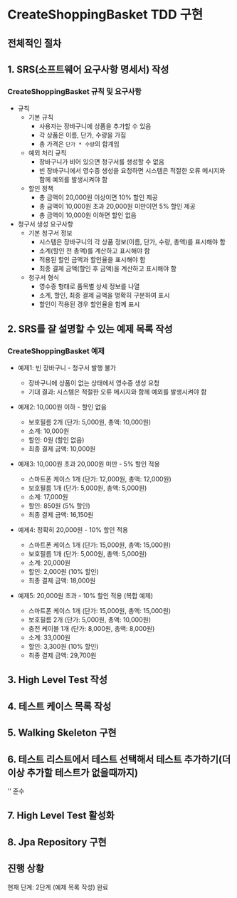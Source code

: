 # CreateShoppingBasket TDD 구현

## 전체적인 절차

## 1. **SRS(소프트웨어 요구사항 명세서) 작성**

### CreateShoppingBasket 규칙 및 요구사항

- 규칙
    - 기본 규칙
        - 사용자는 장바구니에 상품을 추가할 수 있음
        - 각 상품은 이름, 단가, 수량을 가짐
        - 총 가격은 `단가 * 수량`의 합계임
    - 예외 처리 규칙
        - 장바구니가 비어 있으면 청구서를 생성할 수 없음
        - 빈 장바구니에서 영수증 생성을 요청하면 시스템은 적절한 오류 메시지와 함께 예외를 발생시켜야 함
    - 할인 정책
        - 총 금액이 20,000원 이상이면 10% 할인 제공
        - 총 금액이 10,000원 초과 20,000원 미만이면 5% 할인 제공
        - 총 금액이 10,000원 이하면 할인 없음
- 청구서 생성 요구사항
    - 기본 청구서 정보
        - 시스템은 장바구니의 각 상품 정보(이름, 단가, 수량, 총액)를 표시해야 함
        - 소계(할인 전 총액)를 계산하고 표시해야 함
        - 적용된 할인 금액과 할인율을 표시해야 함
        - 최종 결제 금액(할인 후 금액)을 계산하고 표시해야 함
    - 청구서 형식
        - 영수증 형태로 품목별 상세 정보를 나열
        - 소계, 할인, 최종 결제 금액을 명확히 구분하여 표시
        - 할인이 적용된 경우 할인율을 함께 표시

## 2. **SRS를 잘 설명할 수 있는 예제 목록 작성**

### CreateShoppingBasket 예제

- 예제1: 빈 장바구니 - 청구서 발행 불가
    - 장바구니에 상품이 없는 상태에서 영수증 생성 요청
    - 기대 결과: 시스템은 적절한 오류 메시지와 함께 예외를 발생시켜야 함

- 예제2: 10,000원 이하 - 할인 없음
    - 보호필름 2개 (단가: 5,000원, 총액: 10,000원)
    - 소계: 10,000원
    - 할인: 0원 (할인 없음)
    - 최종 결제 금액: 10,000원

- 예제3: 10,000원 초과 20,000원 미만 - 5% 할인 적용
    - 스마트폰 케이스 1개 (단가: 12,000원, 총액: 12,000원)
    - 보호필름 1개 (단가: 5,000원, 총액: 5,000원)
    - 소계: 17,000원
    - 할인: 850원 (5% 할인)
    - 최종 결제 금액: 16,150원

- 예제4: 정확히 20,000원 - 10% 할인 적용
    - 스마트폰 케이스 1개 (단가: 15,000원, 총액: 15,000원)
    - 보호필름 1개 (단가: 5,000원, 총액: 5,000원)
    - 소계: 20,000원
    - 할인: 2,000원 (10% 할인)
    - 최종 결제 금액: 18,000원

- 예제5: 20,000원 초과 - 10% 할인 적용 (복합 예제)
    - 스마트폰 케이스 1개 (단가: 15,000원, 총액: 15,000원)
    - 보호필름 2개 (단가: 5,000원, 총액: 10,000원)
    - 충전 케이블 1개 (단가: 8,000원, 총액: 8,000원)
    - 소계: 33,000원
    - 할인: 3,300원 (10% 할인)
    - 최종 결제 금액: 29,700원

## 3. **High Level Test 작성**

## 4. **테스트 케이스 목록 작성**

## 5. **Walking Skeleton 구현**

## 6. **테스트 리스트에서 테스트 선택해서 테스트 추가하기(더 이상 추가할 테스트가 없을때까지)**

'<implement-each-test-rule>' 준수

## 7. **High Level Test 활성화**

## 8. **Jpa Repository 구현**

## 진행 상황

현재 단계: 2단계 (예제 목록 작성) 완료
